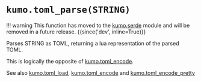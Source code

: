 # `kumo.toml_parse(STRING)`

!!! warning
    This function has moved to the [kumo.serde](../kumo.serde/index.md) module and
    will be removed in a future release.
    {{since('dev', inline=True)}}

Parses STRING as TOML, returning a lua representation of the parsed TOML.

This is logically the opposite of [kumo.toml_encode](toml_encode.md).

See also [kumo.toml_load](toml_load.md), [kumo.toml_encode](toml_encode.md)
and [kumo.toml_encode_pretty](toml_encode_pretty.md)
